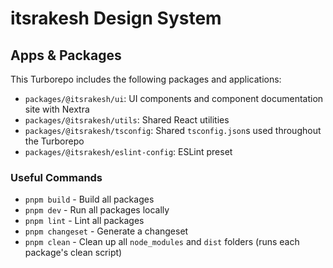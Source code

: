 # itsrakesh Design System

## Apps & Packages

This Turborepo includes the following packages and applications:

- `packages/@itsrakesh/ui`: UI components and component documentation site with Nextra
- `packages/@itsrakesh/utils`: Shared React utilities
- `packages/@itsrakesh/tsconfig`: Shared `tsconfig.json`s used throughout the Turborepo
- `packages/@itsrakesh/eslint-config`: ESLint preset

### Useful Commands

- `pnpm build` - Build all packages
- `pnpm dev` - Run all packages locally
- `pnpm lint` - Lint all packages
- `pnpm changeset` - Generate a changeset
- `pnpm clean` - Clean up all `node_modules` and `dist` folders (runs each package's clean script)
